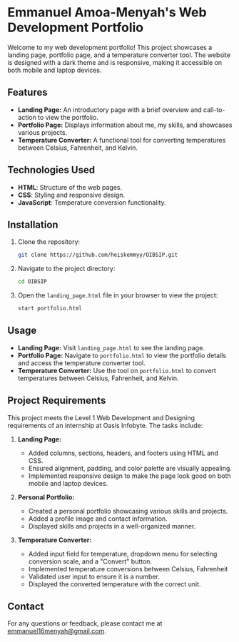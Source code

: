 # Emmanuel Amoa-Menyah's Web Development Portfolio

Welcome to my web development portfolio! This project showcases a landing page, portfolio page, and a temperature converter tool. The website is designed with a dark theme and is responsive, making it accessible on both mobile and laptop devices.

## Features

- **Landing Page:** An introductory page with a brief overview and call-to-action to view the portfolio.
- **Portfolio Page:** Displays information about me, my skills, and showcases various projects.
- **Temperature Converter:** A functional tool for converting temperatures between Celsius, Fahrenheit, and Kelvin.

## Technologies Used

- **HTML**: Structure of the web pages.
- **CSS**: Styling and responsive design.
- **JavaScript**: Temperature conversion functionality.

## Installation

1. Clone the repository:
   ```bash
   git clone https://github.com/heiskemmyy/OIBSIP.git
   ```
2. Navigate to the project directory:
   ```bash
   cd OIBSIP
   ```
3. Open the `landing_page.html` file in your browser to view the project:
   ```bash
   start portfolio.html
   ```

## Usage

- **Landing Page:** Visit `landing_page.html` to see the landing page.
- **Portfolio Page:** Navigate to `portfolio.html` to view the portfolio details and access the temperature converter tool.
- **Temperature Converter:** Use the tool on `portfolio.html` to convert temperatures between Celsius, Fahrenheit, and Kelvin.

## Project Requirements

This project meets the Level 1 Web Development and Designing requirements of an internship at Oasis Infobyte. The tasks include:

1. **Landing Page:**

   - Added columns, sections, headers, and footers using HTML and CSS.
   - Ensured alignment, padding, and color palette are visually appealing.
   - Implemented responsive design to make the page look good on both mobile and laptop devices.

2. **Personal Portfolio:**

   - Created a personal portfolio showcasing various skills and projects.
   - Added a profile image and contact information.
   - Displayed skills and projects in a well-organized manner.

3. **Temperature Converter:**
   - Added input field for temperature, dropdown menu for selecting conversion scale, and a "Convert" button.
   - Implemented temperature conversions between Celsius, Fahrenheit
   - Validated user input to ensure it is a number.
   - Displayed the converted temperature with the correct unit.


## Contact

For any questions or feedback, please contact me at [emmanuel16menyah@gmail.com](mailto:emmanuel16menyah@gmail.com).
